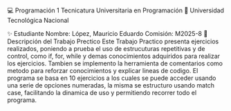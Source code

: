 💻 Programación 1
Tecnicatura Universitaria en Programación
📍 Universidad Tecnológica Nacional

✨ Estudiante
Nombre: López, Mauricio Eduardo
Comisión: M2025-8
📂 Descripción del Trabajo Prectico
Este Trabajo Practico presenta ejercicios realizados, poniendo a prueba el uso de estrucuturas repetitivas y de control, como if, for, while y demas conocimientos adquiridos para realizar los ejercicios. Tambien se implemento la herramienta de comentarios como metodo para reforzar conocimientos y explicar lineas de codigo. 
El programa se basa en 10 ejercicios a los cuales se puede acceder usando una serie de opciones numeradas, la misma se estructuro usando match case, facilitando la dinamica de uso y permitiendo recorrer todo el programa.